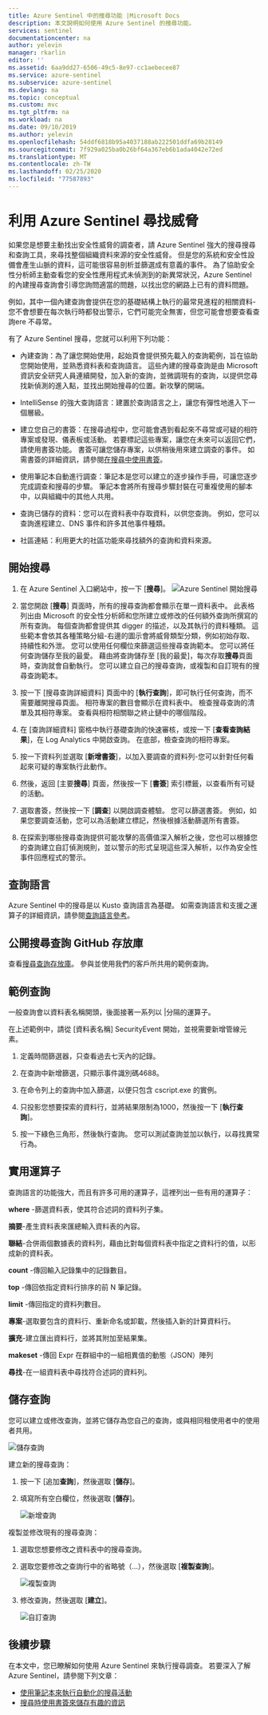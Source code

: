 ```yaml
---
title: Azure Sentinel 中的搜尋功能 |Microsoft Docs
description: 本文說明如何使用 Azure Sentinel 的搜尋功能。
services: sentinel
documentationcenter: na
author: yelevin
manager: rkarlin
editor: ''
ms.assetid: 6aa9dd27-6506-49c5-8e97-cc1aebecee87
ms.service: azure-sentinel
ms.subservice: azure-sentinel
ms.devlang: na
ms.topic: conceptual
ms.custom: mvc
ms.tgt_pltfrm: na
ms.workload: na
ms.date: 09/10/2019
ms.author: yelevin
ms.openlocfilehash: 54ddf6818b95a4037188ab222501ddfa69b28149
ms.sourcegitcommit: 7f929a025ba0b26bf64a367eb6b1ada4042e72ed
ms.translationtype: MT
ms.contentlocale: zh-TW
ms.lasthandoff: 02/25/2020
ms.locfileid: "77587893"
---
```

# <a name="hunt-for-threats-with-azure-sentinel"></a>利用 Azure Sentinel 尋找威脅

如果您是想要主動找出安全性威脅的調查者，請 Azure Sentinel 強大的搜尋搜尋和查詢工具，來尋找整個組織資料來源的安全性威脅。 但是您的系統和安全性設備會產生山脈的資料，這可能很容易剖析並篩選成有意義的事件。 為了協助安全性分析師主動查看您的安全性應用程式未偵測到的新異常狀況，Azure Sentinel 的內建搜尋查詢會引導您詢問適當的問題，以找出您的網路上已有的資料問題。 

例如，其中一個內建查詢會提供在您的基礎結構上執行的最常見進程的相關資料-您不會想要在每次執行時都發出警示，它們可能完全無害，但您可能會想要查看查詢ere 不尋常。 



有了 Azure Sentinel 搜尋，您就可以利用下列功能：

- 內建查詢：為了讓您開始使用，起始頁會提供預先載入的查詢範例，旨在協助您開始使用，並熟悉資料表和查詢語言。 這些內建的搜尋查詢是由 Microsoft 資訊安全研究人員連續開發，加入新的查詢，並微調現有的查詢，以提供您尋找新偵測的進入點，並找出開始搜尋的位置。新攻擊的開端。 

- IntelliSense 的強大查詢語言：建置於查詢語言之上，讓您有彈性地進入下一個層級。

- 建立您自己的書簽：在搜尋過程中，您可能會遇到看起來不尋常或可疑的相符專案或發現、儀表板或活動。 若要標記這些專案，讓您在未來可以返回它們，請使用書簽功能。 書簽可讓您儲存專案，以供稍後用來建立調查的事件。 如需書簽的詳細資訊，請參閱[在搜尋中使用書簽](hunting.md)。
- 使用筆記本自動進行調查：筆記本是您可以建立的逐步操作手冊，可讓您逐步完成調查和搜尋的步驟。  筆記本會將所有搜尋步驟封裝在可重複使用的腳本中，以與組織中的其他人共用。 
- 查詢已儲存的資料：您可以在資料表中存取資料，以供您查詢。 例如，您可以查詢進程建立、DNS 事件和許多其他事件種類。

- 社區連結：利用更大的社區功能來尋找額外的查詢和資料來源。
 
## <a name="get-started-hunting"></a>開始搜尋

1. 在 Azure Sentinel 入口網站中，按一下 [**搜尋**]。
  ![Azure Sentinel 開始搜尋](media/tutorial-hunting/hunting-start.png)

2. 當您開啟 [**搜尋**] 頁面時，所有的搜尋查詢都會顯示在單一資料表中。 此表格列出由 Microsoft 的安全性分析師和您所建立或修改的任何額外查詢所撰寫的所有查詢。 每個查詢都會提供其 digger 的描述，以及其執行的資料種類。 這些範本會依其各種策略分組-右邊的圖示會將威脅類型分類，例如初始存取、持續性和外泄。 您可以使用任何欄位來篩選這些搜尋查詢範本。 您可以將任何查詢儲存至我的最愛。 藉由將查詢儲存至 [我的最愛]，每次存取**搜尋**頁面時，查詢就會自動執行。 您可以建立自己的搜尋查詢，或複製和自訂現有的搜尋查詢範本。 
 
2. 按一下 [搜尋查詢詳細資料] 頁面中的 [**執行查詢**]，即可執行任何查詢，而不需要離開搜尋頁面。  相符專案的數目會顯示在資料表中。 檢查搜尋查詢的清單及其相符專案。 查看與相符相關聯之終止鏈中的哪個階段。

3. 在 [查詢詳細資料] 窗格中執行基礎查詢的快速審核，或按一下 [**查看查詢結果**]，在 Log Analytics 中開啟查詢。 在底部，檢查查詢的相符專案。

4.  按一下資料列並選取 [**新增書簽**]，以加入要調查的資料列-您可以針對任何看起來可疑的專案執行此動作。 

5. 然後，返回 [主要**搜尋**] 頁面，然後按一下 [**書簽**] 索引標籤，以查看所有可疑的活動。 

6. 選取書簽，然後按一下 [**調查**] 以開啟調查體驗。 您可以篩選書簽。 例如，如果您要調查活動，您可以為活動建立標記，然後根據活動篩選所有書簽。

1. 在探索到哪些搜尋查詢提供可能攻擊的高價值深入解析之後，您也可以根據您的查詢建立自訂偵測規則，並以警示的形式呈現這些深入解析，以作為安全性事件回應程式的警示。

 

## <a name="query-language"></a>查詢語言 

Azure Sentinel 中的搜尋是以 Kusto 查詢語言為基礎。 如需查詢語言和支援之運算子的詳細資訊，請參閱[查詢語言參考](https://docs.loganalytics.io/docs/Language-Reference/)。

## <a name="public-hunting-query-github-repository"></a>公開搜尋查詢 GitHub 存放庫

查看[搜尋查詢存放庫](https://github.com/Azure/Orion)。 參與並使用我們的客戶所共用的範例查詢。

 

## <a name="sample-query"></a>範例查詢

一般查詢會以資料表名稱開頭，後面接著一系列以 \|分隔的運算子。

在上述範例中，請從 [資料表名稱] SecurityEvent 開始，並視需要新增管線元素。

1. 定義時間篩選器，只查看過去七天內的記錄。

2. 在查詢中新增篩選，只顯示事件識別碼4688。

3. 在命令列上的查詢中加入篩選，以便只包含 cscript.exe 的實例。

4. 只投影您想要探索的資料行，並將結果限制為1000，然後按一下 [**執行查詢**]。
5. 按一下綠色三角形，然後執行查詢。 您可以測試查詢並加以執行，以尋找異常行為。

## <a name="useful-operators"></a>實用運算子

查詢語言的功能強大，而且有許多可用的運算子，這裡列出一些有用的運算子：

**where** -篩選資料表，使其符合述詞的資料列子集。

**摘要**-產生資料表來匯總輸入資料表的內容。

**聯結**-合併兩個數據表的資料列，藉由比對每個資料表中指定之資料行的值，以形成新的資料表。

**count** -傳回輸入記錄集中的記錄數目。

**top** -傳回依指定資料行排序的前 N 筆記錄。

**limit** -傳回指定的資料列數目。

**專案**-選取要包含的資料行、重新命名或卸載，然後插入新的計算資料行。

**擴充**-建立匯出資料行，並將其附加至結果集。

**makeset** -傳回 Expr 在群組中的一組相異值的動態（JSON）陣列

**尋找**-在一組資料表中尋找符合述詞的資料列。

## <a name="save-a-query"></a>儲存查詢

您可以建立或修改查詢，並將它儲存為您自己的查詢，或與相同租使用者中的使用者共用。

   ![儲存查詢](./media/tutorial-hunting/save-query.png)

建立新的搜尋查詢：

1. 按一下 [追加**查詢**]，然後選取 [**儲存**]。
2. 填寫所有空白欄位，然後選取 [**儲存**]。

   ![新增查詢](./media/tutorial-hunting/new-query.png)

複製並修改現有的搜尋查詢：

1. 選取您想要修改之資料表中的搜尋查詢。
2. 選取您要修改之查詢行中的省略號（...），然後選取 [**複製查詢**]。

   ![複製查詢](./media/tutorial-hunting/clone-query.png)
 

3. 修改查詢，然後選取 [**建立**]。

   ![自訂查詢](./media/tutorial-hunting/custom-query.png)

## <a name="next-steps"></a>後續步驟
在本文中，您已瞭解如何使用 Azure Sentinel 來執行搜尋調查。 若要深入了解 Azure Sentinel，請參閱下列文章：


- [使用筆記本來執行自動化的搜尋活動](notebooks.md)
- [搜尋時使用書簽來儲存有趣的資訊](bookmarks.md)
